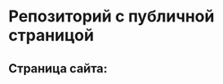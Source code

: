 # Репозиторий с публичной страницой 

## Страница сайта:
<!-- Вставить ссылку на публичную страницу -->